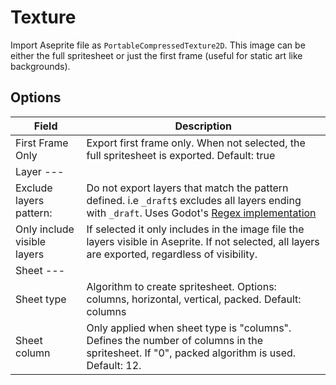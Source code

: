 # Texture

<!-- section: Description: -->

Import Aseprite file as `PortableCompressedTexture2D`. This image can be either the full spritesheet or just the first frame (useful for static art like backgrounds).

## Options

| Field                   | Description |
| ----------------------- | ----------- |
| First Frame Only        | Export first frame only. When not selected, the full spritesheet is exported. Default: true |
| Layer --- | |
| Exclude layers pattern: | Do not export layers that match the pattern defined. i.e `_draft$` excludes all layers ending with `_draft`. Uses Godot's [Regex implementation](https://docs.godotengine.org/en/stable/classes/class_regex.html)  |
| Only include visible layers | If selected it only includes in the image file the layers visible in Aseprite. If not selected, all layers are exported, regardless of visibility.|
| Sheet --- | |
| Sheet type | Algorithm to create spritesheet. Options: columns, horizontal, vertical, packed. Default: columns|
| Sheet column | Only applied when sheet type is "columns". Defines the number of columns in the spritesheet. If "0", packed algorithm is used. Default: 12.|

